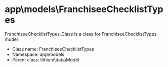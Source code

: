 app\models\FranchiseeChecklistTypes
===============

FranchiseeChecklistTypes_Class is a class for FranchiseeChecklistTypes model




* Class name: FranchiseeChecklistTypes
* Namespace: app\models
* Parent class: lithium\data\Model








